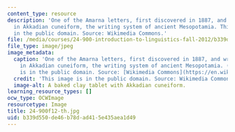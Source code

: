 ```yaml
---
content_type: resource
description: 'One of the Amarna letters, first discovered in 1887, and written mostly
  in Akkadian cuneiform, the writing system of ancient Mesopotamia. This image is
  in the public domain. Source: Wikimedia Commons.'
file: /media/courses/24-900-introduction-to-linguistics-fall-2012/b339d550de46b78dad415e435aea1d49_24-900f12-th.jpg
file_type: image/jpeg
image_metadata:
  caption: 'One of the Amarna letters, first discovered in 1887, and written mostly
    in Akkadian cuneiform, the writing system of ancient Mesopotamia. (This image
    is in the public domain. Source: [Wikimedia Commons](https://en.wikipedia.org/wiki/File:Amarna_Akkadian_letter.png).)'
  credit: 'This image is in the public domain. Source: Wikimedia Commons.'
  image-alt: A baked clay tablet with Akkadian cuneiform.
learning_resource_types: []
ocw_type: OCWImage
resourcetype: Image
title: 24-900f12-th.jpg
uid: b339d550-de46-b78d-ad41-5e435aea1d49
---
```

